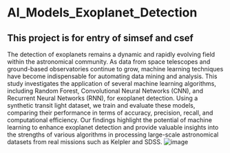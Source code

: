 # AI_Models_Exoplanet_Detection

## This project is for entry of simsef and csef

The detection of exoplanets remains a dynamic and rapidly evolving field within the astronomical community. As data from space telescopes and ground-based observatories continue to grow, machine learning techniques have become indispensable for automating data mining and analysis. This study investigates the application of several machine learning algorithms, including Random Forest, Convolutional Neural Networks (CNN), and Recurrent Neural Networks (RNN), for exoplanet detection. Using a synthetic transit light dataset, we train and evaluate these models, comparing their performance in terms of accuracy, precision, recall, and computational efficiency. Our findings highlight the potential of machine learning to enhance exoplanet detection and provide valuable insights into the strengths of various algorithms in processing large-scale astronomical datasets from real missions such as Kelpler and SDSS.
![image](https://github.com/user-attachments/assets/dc732894-0d38-429a-9481-af81dfdbfd8b)

